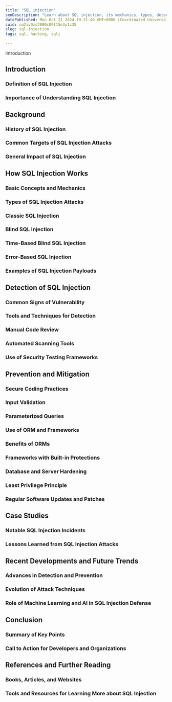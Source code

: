 ```yaml
---
title: "SQL injection"
seoDescription: "Learn about SQL injection, its mechanics, types, detection, prevention, and the importance of secure coding to protect databases from attacks"
datePublished: Mon Oct 21 2024 10:21:40 GMT+0000 (Coordinated Universal Time)
cuid: cm2iv9zs2000c09l15e3y1z35
slug: sql-injection
tags: sql, hacking, sqli

---
```


Introduction

## Introduction

### Definition of SQL Injection

### Importance of Understanding SQL Injection

## Background

### History of SQL Injection

### Common Targets of SQL Injection Attacks

### General Impact of SQL Injection

## How SQL Injection Works

### Basic Concepts and Mechanics

### Types of SQL Injection Attacks

### Classic SQL Injection

### Blind SQL Injection

### Time-Based Blind SQL Injection

### Error-Based SQL Injection

### Examples of SQL Injection Payloads

## Detection of SQL Injection

### Common Signs of Vulnerability

### Tools and Techniques for Detection

### Manual Code Review

### Automated Scanning Tools

### Use of Security Testing Frameworks

## Prevention and Mitigation

### Secure Coding Practices

### Input Validation

### Parameterized Queries

### Use of ORM and Frameworks

### Benefits of ORMs

### Frameworks with Built-in Protections

### Database and Server Hardening

### Least Privilege Principle

### Regular Software Updates and Patches

## Case Studies

### Notable SQL Injection Incidents

### Lessons Learned from SQL Injection Attacks

## Recent Developments and Future Trends

### Advances in Detection and Prevention

### Evolution of Attack Techniques

### Role of Machine Learning and AI in SQL Injection Defense

## Conclusion

### Summary of Key Points

### Call to Action for Developers and Organizations

## References and Further Reading

### Books, Articles, and Websites

### Tools and Resources for Learning More about SQL Injection